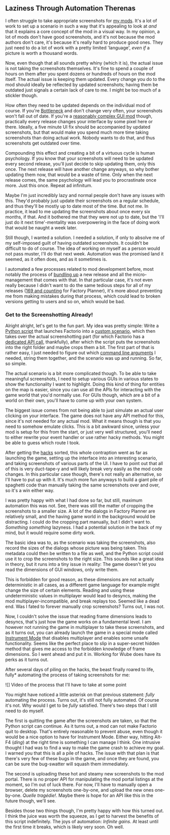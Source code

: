 ## Laziness Through Automation <author>Therenas</author>

I often struggle to take appropriate screenshots for [my mods](https://mods.factorio.com/user/Therenas). It's a lot of work to set up a scenario in such a way that it's appealing to look at *and* that it explains a core concept of the mod in a visual way. In my opinion, a lot of mods don't have good screenshots, and it's not because the mod authors don't care, it's because it's really hard to produce good ones. They just need to do a lot of work with a pretty limited 'language', *even if* a picture is worth a thousand words.

Now, even though that all sounds pretty whiny (which it is), the actual issue is not taking the screenshots themselves. It's fine to spend a couple of hours on them after you spent dozens or hundreds of hours on the mod itself. The actual issue is keeping them updated. Every change you do to the mod should ideally be reflected by updated screenshots; having them be outdated just signals a certain lack of care to me. I might be too much of a stickler though.

How often they need to be updated depends on the individual mod of course. If you're [Bottleneck](https://mods.factorio.com/mod/Bottleneck) and don't change very often, your screenshots won't fall out of date. If you're a [reasonably complex GUI mod](https://mods.factorio.com/mod/factoryplanner) though, practically every release changes your interface by some pixel here or there. Ideally, a five minute UI fix should be accompanied by updated screenshots, but that would make you spend much more time taking screenshots than doing actual work. Nobody wants to do that, and thus screenshots get outdated over time.

Compounding this effect and creating a bit of a virtuous cycle is human psychology. If you know that your screenshots will need to be updated every second release, you'll just decide to skip updating them, only this once. The next release will have another change anyways, so why bother updating them now, that would be a waste of time. Only when the next release comes, the same psychology will lead you to procrastinate once more. Just this once. Repeat ad infinitum.

Maybe I'm just incredibly lazy and normal people don't have any issues with this. They'd probably just update their screenshots on a regular schedule, and thus they'll be mostly up to date most of the time. But not me. In practice, it lead to me updating the screenshots about once every six months, if that. And it bothered me that they were not up to date, but the 'I'll just do it next time'-mentality was overpowering in the face of doing work that would be naught a week later.

Still though, I wanted a solution. I needed a solution, if only to absolve me of my self-imposed guilt of having outdated screenshots. It couldn't be difficult to do of course. The idea of working on myself as a person would not pass muster, I'll do that next week. Automation was the promised land it seemed, as it often does, and as it sometimes is.

I automated a few processes related to mod development before, most notably the process of [bundling up](https://github.com/ClaudeMetz/FactorioScripts/blob/5aab7569acdf86ff65167584638a3dd7323d2d0b/build_release.py) a new release and all the micro-management that comes with that. In that particular case, it's not even really because I didn't want to do the same tedious steps for all of my releases ([169 and counting](https://mods.factorio.com/mod/factoryplanner/downloads) for Factory Planner), it's more about preventing me from making mistakes during that process, which could lead to broken versions getting to users and so on, which would be bad.

### Get to the Screenshotting Already!

Alright alright, let's get to the fun part. My idea was pretty simple: Write a [Python script](https://github.com/ClaudeMetz/FactorioScripts/blob/5aab7569acdf86ff65167584638a3dd7323d2d0b/take_screenshots.py) that launches Factorio into a [custom scenario](https://github.com/ClaudeMetz/FactoryPlanner/tree/master/scenarios/screenshotter), which then takes over the actual screenshotting part (for which Factorio has a [dedicated API call](https://lua-api.factorio.com/latest/LuaGameScript.html#LuaGameScript.take_screenshot), thankfully), after which the script puts the screenshots into the right folder and maybe crops them a bit. The first part of that is rather easy, I just needed to figure out which [command line arguments](https://wiki.factorio.com/Command_line_parameters) I needed, string them together, and the scenario was up and running. So far, so simple.

The actual scenario is a bit more complicated though. To be able to take meaningful screenshots, I need to setup various GUIs in various states to show the functionality I want to highlight. Doing this kind of thing for entities on the map is easier, since you can use all the APIs for interacting with the game world that you'd normally use. For GUIs though, which are a bit of a world on their own, you'll have to come up with your own system.

The biggest issue comes from not being able to just simulate an actual user clicking on your interface. The game does not have any API method for this, since it's not needed for any actual mod. What it means though is that you need to somehow emulate clicks. This is a bit awkward since, unless your mod is setup for this from the start, or just very well structured, you'll need to either rewrite your event handler or use rather hacky methods. You might be able to guess which route I took.

After getting the [hacks](https://github.com/ClaudeMetz/FactoryPlanner/blob/master/modfiles/data/handlers/screenshotter.lua) sorted, this whole contraption went as far as launching the game, setting up the interface into an interesting scenario, and taking screenshots of various parts of the UI. I have to point out that all of this is very duct-tape-y and will likely break very easily as the mod code changes. In this particular case though, there's not really an alternative, so I'll have to put up with it. It's much more fun anyways to build a giant pile of spaghetti code than manually taking the same screenshots over and over, so it's a win either way.

I was pretty happy with what I had done so far, but still, maximum automation this was not. See, there was still the matter of cropping the screenshots to a smaller size. A lot of the dialogs in Factory Planner are relatively small, and the having game world in the background would be distracting. I could do the cropping part manually, but I didn't want to. *Something something* lazyness. I had a potential solution in the back of my mind, but it would require some dirty work.

The basic idea was to, as the scenario was taking the screenshots, also record the sizes of the dialogs whose picture was being taken. This metadata could then be written to a file as well, and the Python script could use it to crop the screenshots to the right size. This sounds like a great idea in theory, but it runs into a tiny issue in reality: The game doesn't let you read the dimensions of GUI windows, only write them.

This is forbidden for good reason, as these dimensions are not actually deterministic in all cases, as a different game language for example might change the size of certain elements. Reading and using these undeterministic values in multiplayer would lead to desyncs, making the mod multiplayer-incompatible, and break replays too. Seemed like a dead end. Was I fated to forever manually crop screenshots? Turns out, I was not.

Now, I couldn't solve the issue that reading frame dimensions leads to desyncs, that's just how the game works on a fundamental level. I am however not running the game in multiplayer to take these screenshots, and as it turns out, you can already launch the game in a special mode called [Instrument Mode](https://lua-api.factorio.com/latest/Instrument.html) that disables multiplayer and enables some unsafe functionality. Seems like the perfect place to slip in a super-secret hidden method that gives me access to the forbidden knowledge of frame dimensions. So I went ahead and put it in. Working for Wube does have its perks as it turns out.

After several days of piling on the hacks, the beast finally roared to life, fully* automating the process of taking screenshots for me:

![] Video of the process that I'll have to take at some point

You might have noticed a little asterisk on that previous statement: *fully* automating the process. Turns out, it's still not fully automated. Of course it's not. Why would I get to be *fully* satisfied. There's two steps that I still need to do myself.

The first is quitting the game after the screenshots are taken, so that the Python script can continue. As it turns out, a mod can not make Factorio quit to desktop. That's entirely reasonable to prevent abuse, even though it would be a nice option to have for Instrument Mode. Either way, hitting Alt-F4 (*ding*) at the right time is something I can manage I think. One intrusive thought I had was to find a way to make the game crash to achieve my goal. I warned you that this is all a pile of hacks. The issue with that plan is that there's very few of these bugs in the game, and once they are found, you can be sure the bug-swatter will squash them immediately.

The second is uploading these hot and steamy new screenshots to the mod portal. There is no proper API for manipulating the mod portal listings at the moment, so I'm out of luck there. For now, I'll have to manually open a browser, delete my screenshots one-by-one, and upload the new ones one-by-one. *Quelle tragédie!*. Maybe there is hope for an API like this in the future though, we'll see.

Besides those two things though, I'm pretty happy with how this turned out. I think the juice was worth the squeeze, as I get to harvest the benefits of this script indefinitely. The joys of automation: *Infinite gains*. At least until the first time it breaks, which is likely very soon. Oh well.
